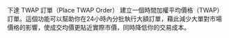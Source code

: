 下達 TWAP 訂單（Place TWAP Order）
建立一個時間加權平均價格（TWAP）訂單。這個功能可以幫助你在24小時內分批執行大額訂單，藉此減少大單對市場價格的影響，使成交均價更貼近實際市價，同時降低你的交易成本。
